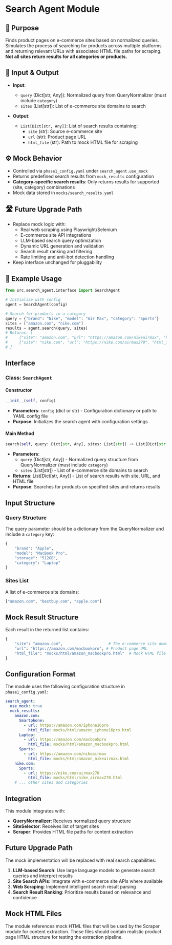 # Search Agent Module

## 🧩 Purpose
Finds product pages on e-commerce sites based on normalized queries. Simulates the process of searching for products across multiple platforms and returning relevant URLs with associated HTML file paths for scraping. **Not all sites return results for all categories or products.**

## 🔁 Input & Output

- **Input**: 
  - `query` (Dict[str, Any]): Normalized query from QueryNormalizer (must include `category`)
  - `sites` (List[str]): List of e-commerce site domains to search

- **Output**: 
  - `List[Dict[str, Any]]`: List of search results containing:
    - `site` (str): Source e-commerce site
    - `url` (str): Product page URL
    - `html_file` (str): Path to mock HTML file for scraping

## ⚙️ Mock Behavior

- Controlled via `phase1_config.yaml` under `search_agent.use_mock`
- Returns predefined search results from `mock_results` configuration
- **Category-specific search results**: Only returns results for supported (site, category) combinations
- Mock data stored in `mocks/search_results.yaml`

## 🛣️ Future Upgrade Path

- Replace mock logic with:
  - Real web scraping using Playwright/Selenium
  - E-commerce site API integrations
  - LLM-based search query optimization
  - Dynamic URL generation and validation
  - Search result ranking and filtering
  - Rate limiting and anti-bot detection handling
- Keep interface unchanged for pluggability

## 🧪 Example Usage
```python
from src.search_agent.interface import SearchAgent

# Initialize with config
agent = SearchAgent(config)

# Search for products in a category
query = {"brand": "Nike", "model": "Air Max", "category": "Sports"}
sites = ["amazon.com", "nike.com"]
results = agent.search(query, sites)
# Returns: [
#     {"site": "amazon.com", "url": "https://amazon.com/nikeairmax", "html_file": "mocks/html/amazon_nikeairmax.html"},
#     {"site": "nike.com", "url": "https://nike.com/airmax270", "html_file": "mocks/html/nike_airmax270.html"}
# ]
```

## Interface

### Class: `SearchAgent`

#### Constructor
```python
__init__(self, config)
```
- **Parameters**: `config` (dict or str) - Configuration dictionary or path to YAML config file
- **Purpose**: Initializes the search agent with configuration settings

#### Main Method
```python
search(self, query: Dict[str, Any], sites: List[str]) -> List[Dict[str, Any]]
```
- **Parameters**: 
  - `query` (Dict[str, Any]) - Normalized query structure from QueryNormalizer (must include `category`)
  - `sites` (List[str]) - List of e-commerce site domains to search
- **Returns**: List[Dict[str, Any]] - List of search results with site, URL, and HTML file
- **Purpose**: Searches for products on specified sites and returns results

## Input Structure

### Query Structure
The query parameter should be a dictionary from the QueryNormalizer and include a `category` key:
```python
{
    "brand": "Apple",
    "model": "MacBook Pro", 
    "storage": "512GB",
    "category": "Laptop"
}
```

### Sites List
A list of e-commerce site domains:
```python
["amazon.com", "bestbuy.com", "apple.com"]
```

## Mock Result Structure

Each result in the returned list contains:
```python
{
    "site": "amazon.com",                    # The e-commerce site domain
    "url": "https://amazon.com/macbookpro", # Product page URL
    "html_file": "mocks/html/amazon_macbookpro.html"  # Mock HTML file path
}
```

## Configuration Format

The module uses the following configuration structure in `phase1_config.yaml`:

```yaml
search_agent:
  use_mock: true
  mock_results:
    amazon.com:
      Smartphone:
        - url: https://amazon.com/iphone16pro
          html_file: mocks/html/amazon_iphone16pro.html
      Laptop:
        - url: https://amazon.com/macbookpro
          html_file: mocks/html/amazon_macbookpro.html
      Sports:
        - url: https://amazon.com/nikeairmax
          html_file: mocks/html/amazon_nikeairmax.html
    nike.com:
      Sports:
        - url: https://nike.com/airmax270
          html_file: mocks/html/nike_airmax270.html
    # ... other sites and categories
```

## Integration

This module integrates with:
- **QueryNormalizer**: Receives normalized query structure
- **SiteSelector**: Receives list of target sites
- **Scraper**: Provides HTML file paths for content extraction

## Future Upgrade Path

The mock implementation will be replaced with real search capabilities:

1. **LLM-based Search**: Use large language models to generate search queries and interpret results
2. **Site Search APIs**: Integrate with e-commerce site APIs where available
3. **Web Scraping**: Implement intelligent search result parsing
4. **Search Result Ranking**: Prioritize results based on relevance and confidence

## Mock HTML Files

The module references mock HTML files that will be used by the Scraper module for content extraction. These files should contain realistic product page HTML structure for testing the extraction pipeline. 